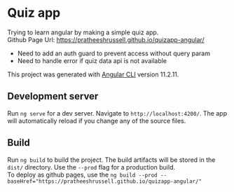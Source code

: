 # Quiz app
Trying to learn angular by making a simple quiz app.  
Github Page Url: https://pratheeshrussell.github.io/quizapp-angular/

* Need to add an auth guard to prevent access without query param  
* Need to handle error if quiz data api is not available


This project was generated with [Angular CLI](https://github.com/angular/angular-cli) version 11.2.11.
## Development server

Run `ng serve` for a dev server. Navigate to `http://localhost:4200/`. The app will automatically reload if you change any of the source files.

## Build

Run `ng build` to build the project. The build artifacts will be stored in the `dist/` directory. Use the `--prod` flag for a production build.  
To deploy as github pages, use the `ng build --prod --baseHref="https://pratheeshrussell.github.io/quizapp-angular/"`
